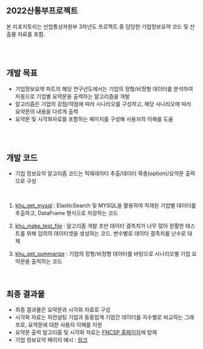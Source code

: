 ## 2022산통부프로젝트
본 리포지토리는 산업통상자원부 3차년도 프로젝트 중 담당한 기업정보요약 코드 및 산출물 자료를 포함.

<br/>
<br/>

## 개발 목표
 
* 기업정보요약 파트의 해당 연구년도에서는 기업의 정형/비정형 데이터를 분석하여 자동으로 기업별 요약문을 출력하는 알고리즘을 개발
* 알고리즘은 기업의 강점/약점에 따라 시나리오를 구성하고, 해당 시나리오에 따라 요약문의 내용을 다르게 출력
* 요약문 및 시각화자료를 포함하는 페이지를 구성해 사용자의 이해를 도움

<br/>
<br/>

## 개발 코드
* 기업 정보요약 알고리즘 코드는 적재데이터 추출/데이터 확충(option)/요약문 출력 으로 구성
<br/>

1. [khu_get_mysql](/2022산통부프로젝트/khu_get_mysql_220610.py) : ElasticSearch 및 MYSQL을 활용하여 적재된 기업별 데이터를 추출하고, DataFrame 형식으로 저장하는 코드
   
2. [khu_make_test_file](/2022산통부프로젝트/khu_make_test_file.py) : 알고리즘 개발 초반 데이터 결측치가 너무 많아 원활한 테스트를 위해 임의의 데이터셋을 생성하는 코드. 변수별로 데이터 결측치를 난수로 대체
   
3. [khu_get_summarize](/2022산통부프로젝트/khu_get_summarize.py) : 기업의 정형/비정형 데이터를 바탕으로 시나리오별 기업 요약문을 출력하는 코드


<br/>

## 최종 결과물

* 최종 결과물은 요약문과 시각화 자료로 구성
* 시각화 자료는 피컨설팅 기업과 동종업계 기업간 데이터를 지수별로 비교하는 그래프로, 요약문에 대한 사용자 이해를 지원
* 요약문 출력 알고리즘 및 시각화 자료는 [FNCSP 홈페이지](https://www.fncsp.org/c/main.do?goMain=1)에 탑재
* 기업 정보요약 페이지 예시 : [링크](/2022산통부프로젝트/5.(주)제이스텍.pdf)
